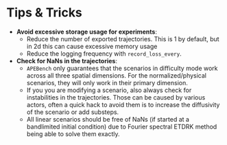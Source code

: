 # Tips & Tricks

* **Avoid excessive storage usage for experiments**:
    * Reduce the number of exported trajectories. This is 1 by default, but in
        2d this can cause excessive memory usage
    * Reduce the logging frequency with `record_loss_every`.
* **Check for NaNs in the trajectories**:
    * `APEBench` only guarantees that the scenarios in difficulty mode work
        across all three spatial dimensions. For the normalized/physical
        scenarios, they will only work in their primary dimension.
    * If you you are modifying a scenario, also always check for instabilities
        in the trajectories. Those can be caused by various actors, often a quick
        hack to avoid them is to increase the diffusivity of the scenario or add
        substeps.
    * All linear scenarios should be free of NaNs (if started at a bandlimited
        initial condition) due to Fourier spectral ETDRK method being able to
        solve them exactly.
    